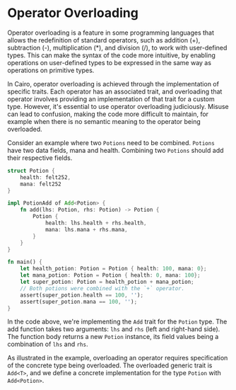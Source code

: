 # Operator Overloading

Operator overloading is a feature in some programming languages that allows the redefinition of standard operators, such as addition (+), subtraction (-), multiplication (\*), and division (/), to work with user-defined types. This can make the syntax of the code more intuitive, by enabling operations on user-defined types to be expressed in the same way as operations on primitive types.

In Cairo, operator overloading is achieved through the implementation of specific traits. Each operator has an associated trait, and overloading that operator involves providing an implementation of that trait for a custom type.
However, it's essential to use operator overloading judiciously. Misuse can lead to confusion, making the code more difficult to maintain, for example when there is no semantic meaning to the operator being overloaded.

Consider an example where two `Potions` need to be combined. `Potions` have two data fields, mana and health. Combining two `Potions` should add their respective fields.

```rust
struct Potion {
    health: felt252,
    mana: felt252
}

impl PotionAdd of Add<Potion> {
    fn add(lhs: Potion, rhs: Potion) -> Potion {
        Potion {
            health: lhs.health + rhs.health,
            mana: lhs.mana + rhs.mana,
        }
    }
}

fn main() {
    let health_potion: Potion = Potion { health: 100, mana: 0};
    let mana_potion: Potion = Potion { health: 0, mana: 100};
    let super_potion: Potion = health_potion + mana_potion;
    // Both potions were combined with the `+` operator.
    assert(super_potion.health == 100, '');
    assert(super_potion.mana == 100, '');
}
```

In the code above, we're implementing the `Add` trait for the `Potion` type. The add function takes two arguments: `lhs` and `rhs` (left and right-hand side). The function body returns a new `Potion` instance, its field values being a combination of `lhs` and `rhs`.

As illustrated in the example, overloading an operator requires specification of the concrete type being overloaded. The overloaded generic trait is `Add<T>`, and we define a concrete implementation for the type `Potion` with `Add<Potion>`.
